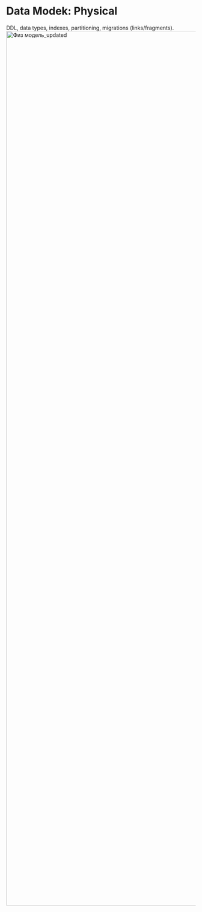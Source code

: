 # Data Modek: Physical
DDL, data types, indexes, partitioning, migrations (links/fragments).
<img width="2620" height="2320" alt="Физ модель_updated" src="https://github.com/user-attachments/assets/143f6adb-0abd-4c1b-ad1a-c9fc6b8875b6" />
